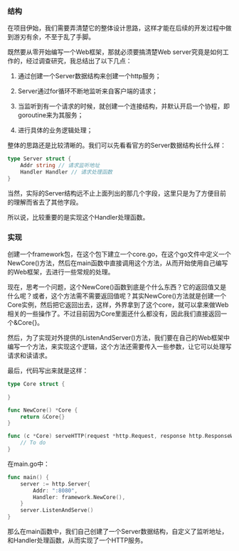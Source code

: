 ### 结构

在项目伊始，我们需要弄清楚它的整体设计思路，这样才能在后续的开发过程中做到游刃有余，不至于乱了手脚。

既然要从零开始编写一个Web框架，那就必须要搞清楚Web server究竟是如何工作的，经过调查研究，我总结出了以下几点：

1. 通过创建一个Server数据结构来创建一个http服务；

2. Server通过for循环不断地监听来自客户端的请求；
3. 当监听到有一个请求的时候，就创建一个连接结构，并默认开启一个协程，即goroutine来为其服务；
4. 进行具体的业务逻辑处理；

整体的思路还是比较清晰的。我们可以先看看官方的Server数据结构长什么样：

```go
type Server struct {
    Addr string // 请求监听地址
    Handler Handler // 请求处理函数
}
```

当然，实际的Server结构远不止上面列出的那几个字段，这里只是为了方便目前的理解而省去了其他字段。

所以说，比较重要的是实现这个Handler处理函数。

### 实现

创建一个framework包，在这个包下建立一个core.go，在这个go文件中定义一个NewCore()方法，然后在main函数中直接调用这个方法，从而开始使用自己编写的Web框架，去进行一些常规的处理。

现在，思考一个问题，这个NewCore()函数到底是个什么东西？它的返回值又是什么呢？或者，这个方法需不需要返回值呢？其实NewCore()方法就是创建一个Core实例，然后把它返回出去，这样，外界拿到了这个core，就可以拿来做Web相关的一些操作了。不过目前因为Core里面还什么都没有，因此我们直接返回一个&Core{}。

然后，为了实现对外提供的ListenAndServer()方法，我们要在自己的Web框架中编写一个方法，来实现这个逻辑，这个方法还需要传入一些参数，让它可以处理写请求和读请求。

最后，代码写出来就是这样：

```go
type Core struct {
    
}

func NewCore() *Core {
    return &Core{}
}

func (c *Core) serveHTTP(request *http.Request, response http.ResponseWriter) {
    // To do
}
```

在main.go中：

```go
func main() {
    server := http.Server{
        Addr: ":8080",
        Handler: framework.NewCore(),
    }
    server.ListenAndServe()
}
```

那么在main函数中，我们自己创建了一个Server数据结构，自定义了监听地址，和Handler处理函数，从而实现了一个HTTP服务。
